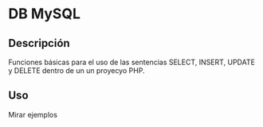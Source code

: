 # DB MySQL
## Descripción
Funciones básicas para el uso de las sentencias SELECT, INSERT, UPDATE y DELETE dentro de un un proyecyo PHP.
## Uso
Mirar ejemplos
